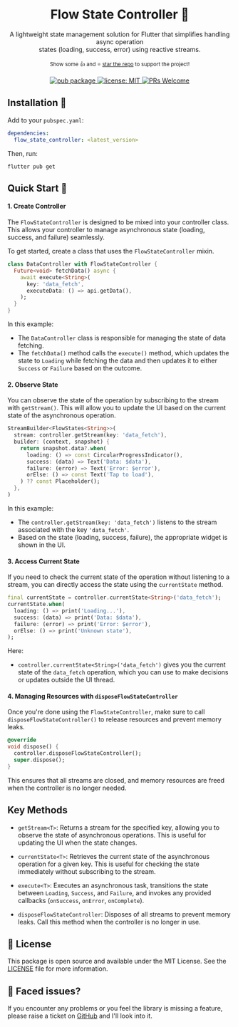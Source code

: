 
<h1 align="center">Flow State Controller 🚀</h1>

<p align="center">
  A lightweight state management solution for Flutter that simplifies handling async operation
  <br>
  states (loading, success, error) using reactive streams.
  <br><br>
  <small>
    Show some 👍 and ⭐ <a href="https://github.com/Farid023/flow_state_controller">star the repo</a> to support the project!
  </small>
  <br><br>

  <a href="https://pub.dev/packages/flow_state_controller">
    <img src="https://img.shields.io/pub/v/flow_state_controller.svg" alt="pub package">
  </a>
  <a href="https://github.com/Farid023/flow_state_controller/blob/master/LICENSE">
    <img src="https://img.shields.io/badge/license-MIT-purple.svg" alt="license: MIT">
  </a>
  <a href="https://github.com/Farid023/flow_state_controller/pulls">
    <img src="https://img.shields.io/badge/PRs-welcome-brightgreen.svg" alt="PRs Welcome">
  </a>
  <br>
</p>



## Installation 📌 

Add to your `pubspec.yaml`:

```yaml
dependencies:
  flow_state_controller: <latest_version>
```
Then, run:
```terminal
flutter pub get
```

## Quick Start 🚀
#### 1. Create Controller

The `FlowStateController` is designed to be mixed into your controller class. This allows your controller to manage asynchronous state (loading, success, and failure) seamlessly.

To get started, create a class that uses the `FlowStateController` mixin.

```dart
class DataController with FlowStateController {
  Future<void> fetchData() async {
    await execute<String>(
      key: 'data_fetch',
      executeData: () => api.getData(),
    );
  }
}
```

In this example:
- The `DataController` class is responsible for managing the state of data fetching.
- The `fetchData()` method calls the `execute()` method, which updates the state to `Loading` while fetching the data and then updates it to either `Success` or `Failure` based on the outcome.


#### 2. Observe State
You can observe the state of the operation by subscribing to the stream with `getStream()`. This will allow you to update the UI based on the current state of the asynchronous operation.
```dart
StreamBuilder<FlowStates<String>>(
  stream: controller.getStream(key: 'data_fetch'),
  builder: (context, snapshot) {
    return snapshot.data?.when(
      loading: () => const CircularProgressIndicator(),
      success: (data) => Text('Data: $data'),
      failure: (error) => Text('Error: $error'),
      orElse: () => const Text('Tap to load'),
    ) ?? const Placeholder();
  },
)
```
In this example:
- The `controller.getStream(key: 'data_fetch')` listens to the stream associated with the key `'data_fetch'`.
- Based on the state (loading, success, failure), the appropriate widget is shown in the UI.

#### 3. Access Current State
If you need to check the current state of the operation without listening to a stream, you can directly access the state using the `currentState` method.
```dart
final currentState = controller.currentState<String>('data_fetch');
currentState.when(
  loading: () => print('Loading...'),
  success: (data) => print('Data: $data'),
  failure: (error) => print('Error: $error'),
  orElse: () => print('Unknown state'),
);
```
Here:
- `controller.currentState<String>('data_fetch')` gives you the current state of the `data_fetch` operation, which you can use to make decisions or updates outside the UI thread.

#### 4. Managing Resources with `disposeFlowStateController`
Once you're done using the `FlowStateController`, make sure to call `disposeFlowStateController()` to release resources and prevent memory leaks.
```dart
@override
void dispose() {
  controller.disposeFlowStateController();
  super.dispose();
}
```
This ensures that all streams are closed, and memory resources are freed when the controller is no longer needed.

## Key Methods
- `getStream<T>`: Returns a stream for the specified key, allowing you to observe the state of asynchronous operations. This is useful for updating the UI when the state changes.

- `currentState<T>`: Retrieves the current state of the asynchronous operation for a given key. This is useful for checking the state immediately without subscribing to the stream.

- `execute<T>`: Executes an asynchronous task, transitions the state between `Loading`, `Success`, and `Failure`, and invokes any provided callbacks (`onSuccess`, `onError`, `onComplete`).

- `disposeFlowStateController`: Disposes of all streams to prevent memory leaks. Call this method when the controller is no longer in use.


## 📃 License
This package is open source and available under the MIT License. See the [LICENSE](https://github.com/Farid023/flow_state_controller/blob/master/LICENSE) file for more information.




## 🐞 Faced issues?

If you encounter any problems or you feel the library is missing a feature, please raise a ticket
on [GitHub](https://github.com/Farid023/flow_state_controller/issues) and I'll look into it.






